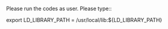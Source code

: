 Please run the codes as user. Please type::

  export LD_LIBRARY_PATH = /usr/local/lib:${LD_LIBRARY_PATH}
